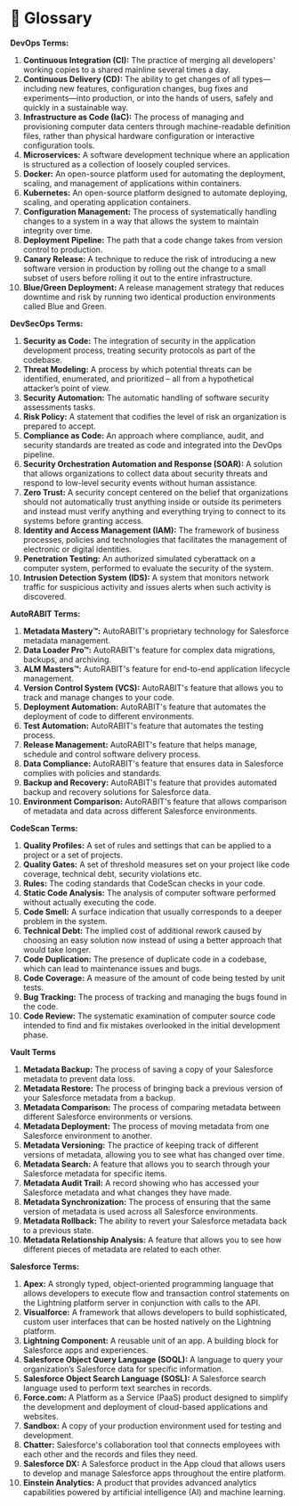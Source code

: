 # 📙 Glossary

**DevOps Terms:**

1. **Continuous Integration (CI):** The practice of merging all developers' working copies to a shared mainline several times a day.
2. **Continuous Delivery (CD):** The ability to get changes of all types—including new features, configuration changes, bug fixes and experiments—into production, or into the hands of users, safely and quickly in a sustainable way.
3. **Infrastructure as Code (IaC):** The process of managing and provisioning computer data centers through machine-readable definition files, rather than physical hardware configuration or interactive configuration tools.
4. **Microservices:** A software development technique where an application is structured as a collection of loosely coupled services.
5. **Docker:** An open-source platform used for automating the deployment, scaling, and management of applications within containers.
6. **Kubernetes:** An open-source platform designed to automate deploying, scaling, and operating application containers.
7. **Configuration Management:** The process of systematically handling changes to a system in a way that allows the system to maintain integrity over time.
8. **Deployment Pipeline:** The path that a code change takes from version control to production.
9. **Canary Release:** A technique to reduce the risk of introducing a new software version in production by rolling out the change to a small subset of users before rolling it out to the entire infrastructure.
10. **Blue/Green Deployment:** A release management strategy that reduces downtime and risk by running two identical production environments called Blue and Green.

**DevSecOps Terms:**

1. **Security as Code:** The integration of security in the application development process, treating security protocols as part of the codebase.
2. **Threat Modeling:** A process by which potential threats can be identified, enumerated, and prioritized – all from a hypothetical attacker’s point of view.
3. **Security Automation:** The automatic handling of software security assessments tasks.
4. **Risk Policy:** A statement that codifies the level of risk an organization is prepared to accept.
5. **Compliance as Code:** An approach where compliance, audit, and security standards are treated as code and integrated into the DevOps pipeline.
6. **Security Orchestration Automation and Response (SOAR):** A solution that allows organizations to collect data about security threats and respond to low-level security events without human assistance.
7. **Zero Trust:** A security concept centered on the belief that organizations should not automatically trust anything inside or outside its perimeters and instead must verify anything and everything trying to connect to its systems before granting access.
8. **Identity and Access Management (IAM):** The framework of business processes, policies and technologies that facilitates the management of electronic or digital identities.
9. **Penetration Testing:** An authorized simulated cyberattack on a computer system, performed to evaluate the security of the system.
10. **Intrusion Detection System (IDS):** A system that monitors network traffic for suspicious activity and issues alerts when such activity is discovered.

**AutoRABIT Terms:**

1. **Metadata Mastery™:** AutoRABIT's proprietary technology for Salesforce metadata management.
2. **Data Loader Pro™:** AutoRABIT's feature for complex data migrations, backups, and archiving.
3. **ALM Masters™:** AutoRABIT's feature for end-to-end application lifecycle management.
4. **Version Control System (VCS):** AutoRABIT's feature that allows you to track and manage changes to your code.
5. **Deployment Automation:** AutoRABIT's feature that automates the deployment of code to different environments.
6. **Test Automation:** AutoRABIT's feature that automates the testing process.
7. **Release Management:** AutoRABIT's feature that helps manage, schedule and control software delivery process.
8. **Data Compliance:** AutoRABIT's feature that ensures data in Salesforce complies with policies and standards.
9. **Backup and Recovery:** AutoRABIT's feature that provides automated backup and recovery solutions for Salesforce data.
10. **Environment Comparison:** AutoRABIT's feature that allows comparison of metadata and data across different Salesforce environments.

**CodeScan Terms:**

1. **Quality Profiles:** A set of rules and settings that can be applied to a project or a set of projects.
2. **Quality Gates:** A set of threshold measures set on your project like code coverage, technical debt, security violations etc.
3. **Rules:** The coding standards that CodeScan checks in your code.
4. **Static Code Analysis:** The analysis of computer software performed without actually executing the code.
5. **Code Smell:** A surface indication that usually corresponds to a deeper problem in the system.
6. **Technical Debt:** The implied cost of additional rework caused by choosing an easy solution now instead of using a better approach that would take longer.
7. **Code Duplication:** The presence of duplicate code in a codebase, which can lead to maintenance issues and bugs.
8. **Code Coverage:** A measure of the amount of code being tested by unit tests.
9. **Bug Tracking:** The process of tracking and managing the bugs found in the code.
10. **Code Review:** The systematic examination of computer source code intended to find and fix mistakes overlooked in the initial development phase.

**Vault Terms**

1. **Metadata Backup:** The process of saving a copy of your Salesforce metadata to prevent data loss.
2. **Metadata Restore:** The process of bringing back a previous version of your Salesforce metadata from a backup.
3. **Metadata Comparison:** The process of comparing metadata between different Salesforce environments or versions.
4. **Metadata Deployment:** The process of moving metadata from one Salesforce environment to another.
5. **Metadata Versioning:** The practice of keeping track of different versions of metadata, allowing you to see what has changed over time.
6. **Metadata Search:** A feature that allows you to search through your Salesforce metadata for specific items.
7. **Metadata Audit Trail:** A record showing who has accessed your Salesforce metadata and what changes they have made.
8. **Metadata Synchronization:** The process of ensuring that the same version of metadata is used across all Salesforce environments.
9. **Metadata Rollback:** The ability to revert your Salesforce metadata back to a previous state.
10. **Metadata Relationship Analysis:** A feature that allows you to see how different pieces of metadata are related to each other.

**Salesforce Terms:**

1. **Apex:** A strongly typed, object-oriented programming language that allows developers to execute flow and transaction control statements on the Lightning platform server in conjunction with calls to the API.
2. **Visualforce:** A framework that allows developers to build sophisticated, custom user interfaces that can be hosted natively on the Lightning platform.
3. **Lightning Component:** A reusable unit of an app. A building block for Salesforce apps and experiences.
4. **Salesforce Object Query Language (SOQL):** A language to query your organization’s Salesforce data for specific information.
5. **Salesforce Object Search Language (SOSL):** A Salesforce search language used to perform text searches in records.
6. **Force.com:** A Platform as a Service (PaaS) product designed to simplify the development and deployment of cloud-based applications and websites.
7. **Sandbox:** A copy of your production environment used for testing and development.
8. **Chatter:** Salesforce's collaboration tool that connects employees with each other and the records and files they need.
9. **Salesforce DX:** A Salesforce product in the App cloud that allows users to develop and manage Salesforce apps throughout the entire platform.
10. **Einstein Analytics:** A product that provides advanced analytics capabilities powered by artificial intelligence (AI) and machine learning.
